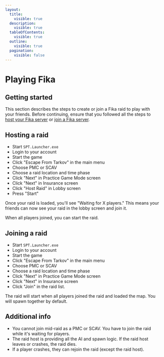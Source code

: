 ```yaml
---
layout:
  title:
    visible: true
  description:
    visible: true
  tableOfContents:
    visible: true
  outline:
    visible: true
  pagination:
    visible: false
---
```


# Playing Fika

## Getting started

This section describes the steps to create or join a Fika raid to play with your friends. Before continuing, ensure that you followed all the steps to [host your Fika server](installing-fika/hosting-a-fika-server/) or [join a Fika server](installing-fika/joining-a-fika-server/).

## Hosting a raid

* Start `SPT.Launcher.exe`
* Login to your account
* Start the game
* Click "Escape From Tarkov" in the main menu
* Choose PMC or SCAV
* Choose a raid location and time phase
* Click "Next" in Practice Game Mode screen
* Click "Next" in Insurance screen
* Click "Host Raid" in Lobby screen
* Press "Start"

Once your raid is loaded, you'll see "Waiting for X players." This means your friends can now see your raid in the lobby screen and join it.

When all players joined, you can start the raid.

## Joining a raid

* Start `SPT.Launcher.exe`
* Login to your account
* Start the game
* Click "Escape From Tarkov" in the main menu
* Choose PMC or SCAV
* Choose a raid location and time phase
* Click "Next" in Practice Game Mode screen
* Click "Next" in Insurance screen
* Click "Join" in the raid list.

The raid will start when all players joined the raid and loaded the map. You will spawn together by default.

## Additional info

* You cannot join mid-raid as a PMC or SCAV. You have to join the raid while it's waiting for players.
* The raid host is providing all the AI and spawn logic. If the raid host leaves or crashes, the raid dies.
* If a player crashes, they can rejoin the raid (except the raid host).
